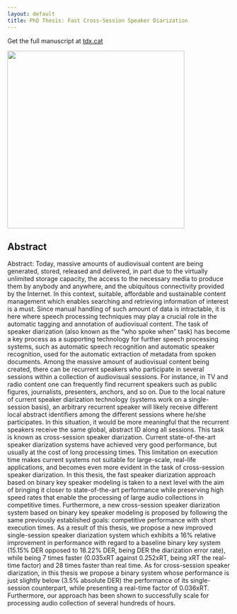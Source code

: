 ```yaml
---
layout: default
title: PhD Thesis: Fast Cross-Session Speaker Diarization
---
```


Get the full manuscript at [tdx.cat](http://www.tdx.cat/handle/10803/309290)

<img src='{{ "/images/KBMTrainingNew.png" | relative_url }}' width="400" />


## Abstract
Abstract: Today, massive amounts of audiovisual content are being generated, stored, released and delivered, in part due to the virtually unlimited storage capacity, the access to the necessary media to produce them by anybody and anywhere, and the ubiquitous connectivity provided by the Internet. In this context, suitable, affordable and sustainable content management which enables searching and retrieving information of interest is a must. Since manual handling of such amount of data is intractable, it is here where speech processing techniques may play a crucial role in the automatic tagging and annotation of audiovisual content. The task of speaker diarization (also known as the “who spoke when” task) has become a key process as a supporting technology for further speech processing systems, such as automatic speech recognition and automatic speaker recognition, used for the automatic extraction of metadata from spoken documents. Among the massive amount of audiovisual content being created, there can be recurrent speakers who participate in several sessions within a collection of audiovisual sessions. For instance, in TV and radio content one can frequently find recurrent speakers such as public figures, journalists, presenters, anchors, and so on. Due to the local nature of current speaker diarization technology (systems work on a single-session basis), an arbitrary recurrent speaker will likely receive different local abstract identifiers among the different sessions where he/she participates. In this situation, it would be more meaningful that the recurrent speakers receive the same global, abstract ID along all sessions. This task is known as cross-session speaker diarization. Current state-of-the-art speaker diarization systems have achieved very good performance, but usually at the cost of long processing times. This limitation on execution time makes current systems not suitable for large-scale, real-life applications, and becomes even more evident in the task of cross-session speaker diarization. In this thesis, the fast speaker diarization approach based on binary key speaker modeling is taken to a next level with the aim of bringing it closer to state-of-the-art performance while preserving high speed rates that enable the processing of large audio collections in competitive times. Furthermore, a new cross-session speaker diarization system based on binary key speaker modeling is proposed by following the same previously established goals: competitive performance with short execution times. As a result of this thesis, we propose a new improved single-session speaker diarization system which exhibits a 16% relative improvement in performance with regard to a baseline binary key system (15.15% DER opposed to 18.22% DER, being DER the diarization error rate), while being 7 times faster (0.035xRT against 0.252xRT, being xRT the real-time factor) and 28 times faster than real time. As for cross-session speaker diarization, in this thesis we propose a binary system whose performance is just slightly below (3.5% absolute DER) the performance of its single-session counterpart, while presenting a real-time factor of 0.036xRT. Furthermore, our approach has been shown to successfully scale for processing audio collection of several hundreds of hours.


